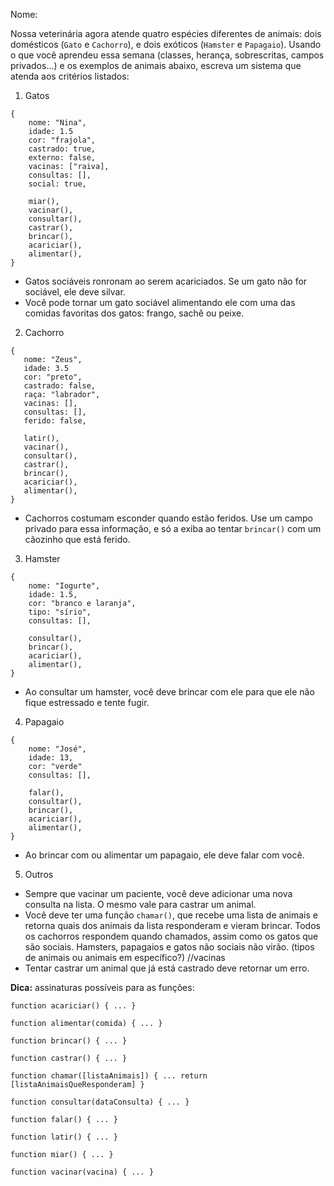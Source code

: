Nome:

Nossa veterinária agora atende quatro espécies diferentes de animais: dois domésticos (`Gato` e `Cachorro`), e dois exóticos (`Hamster` e `Papagaio`). Usando o que você aprendeu essa semana (classes, herança, sobrescritas, campos privados...) e os exemplos de animais abaixo, escreva um sistema que atenda aos critérios listados:

1. Gatos
```
{
    nome: "Nina",
    idade: 1.5
    cor: "frajola",
    castrado: true,
    externo: false,
    vacinas: ["raiva],
    consultas: [],
    social: true,

    miar(),
    vacinar(),
    consultar(),
    castrar(),
    brincar(),
    acariciar(),
    alimentar(),
}
```
 - Gatos sociáveis ronronam ao serem acariciados. Se um gato não for sociável, ele deve silvar.
 - Você pode tornar um gato sociável alimentando ele com uma das comidas favoritas dos gatos: frango, sachê ou peixe.

 2. Cachorro
 ```
 {
    nome: "Zeus",
    idade: 3.5
    cor: "preto",
    castrado: false,
    raça: "labrador",
    vacinas: [],
    consultas: [],
    ferido: false,

    latir(),
    vacinar(),
    consultar(),
    castrar(),
    brincar(),
    acariciar(),
    alimentar(),
}
 ```
  - Cachorros costumam esconder quando estão feridos. Use um campo privado para essa informação, e só a exiba ao tentar `brincar()` com um cãozinho que está ferido.

3. Hamster
```
{
    nome: "Iogurte",
    idade: 1.5,
    cor: "branco e laranja",
    tipo: "sírio",
    consultas: [],

    consultar(),
    brincar(),
    acariciar(),
    alimentar(),
}
```
  - Ao consultar um hamster, você deve brincar com ele para que ele não fique estressado e tente fugir.

4. Papagaio
```
{
    nome: "José",
    idade: 13,
    cor: "verde"
    consultas: [],

    falar(),
    consultar(),
    brincar(),
    acariciar(),
    alimentar(),
}
```
 - Ao brincar com ou alimentar um papagaio, ele deve falar com você.

5. Outros
  - Sempre que vacinar um paciente, você deve adicionar uma nova consulta na lista. O mesmo vale para castrar um animal.
  - Você deve ter uma função `chamar()`, que recebe uma lista de animais e retorna quais dos animais da lista responderam e vieram brincar. Todos os cachorros respondem quando chamados, assim como os gatos que são sociais. Hamsters, papagaios e gatos não sociais não virão. (tipos de animais ou animais em específico?)  //vacinas
  - Tentar castrar um animal que já está castrado deve retornar um erro.

**Dica:** assinaturas possíveis para as funções:
```
function acariciar() { ... }

function alimentar(comida) { ... }

function brincar() { ... }

function castrar() { ... }

function chamar([listaAnimais]) { ... return [listaAnimaisQueResponderam] }

function consultar(dataConsulta) { ... }

function falar() { ... }

function latir() { ... }

function miar() { ... }

function vacinar(vacina) { ... }
```

